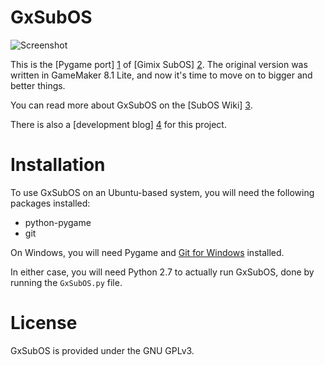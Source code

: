GxSubOS
=======

![Screenshot][5]

This is the [Pygame port] [1] of [Gimix SubOS] [2]. The original version was written in GameMaker 8.1 Lite, and now it's time to move on to bigger and better things.

You can read more about GxSubOS on the [SubOS Wiki] [3].

There is also a [development blog] [4] for this project.

# Installation

To use GxSubOS on an Ubuntu-based system, you will need the following packages installed:
* python-pygame
* git

On Windows, you will need Pygame and [Git for Windows][1] installed.

In either case, you will need Python 2.7 to actually run GxSubOS, done by running the `GxSubOS.py` file.

# License

GxSubOS is provided under the GNU GPLv3.

[1]: https://code.google.com/p/msysgit/

  [1]: http://pygame.org/news.html  "Pygame"
  [2]: https://sites.google.com/site/gimixsubos/ "Gimix SubOS"
  [3]: http://gmsubos.wikia.com/wiki/Gimix_SubOS "GxSubOS page on SubOS Wiki"
  [4]: http://gimixsubos.blogspot.com/ "Gimix SubOS News"
  [5]: http://static4.wikia.nocookie.net/gmsubos/images/5/57/GxSubOS_2-6-2014.png
